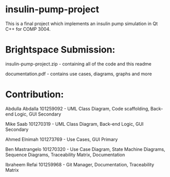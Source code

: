 # insulin-pump-project
This is a final project which implements an insulin pump simulation in Qt C++ for COMP 3004.

# Brightspace Submission:

insulin-pump-project.zip - containing all of the code and this readme

documentation.pdf - contains use cases, diagrams, graphs and more

# Contribution:

Abdulla Abdalla 101259092 - UML Class Diagram, Code scaffolding, Back-end Logic, GUI Secondary

Mike Saab 101270319 - UML Class Diagram, Back-end Logic, GUI Secondary

Ahmed Elnimah 101273769 - Use Cases, GUI Primary

Ben Mastrangelo 101270320 - Use Case Diagram, State Machine Diagrams, Sequence Diagrams, Traceability Matrix, Documentation

Ibraheem Refai 101259968 - Git Manager, Documentation, Traceability Matrix